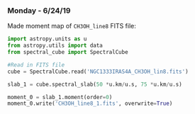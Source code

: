 ### Monday - 6/24/19

Made moment map of `CH3OH_line8` FITS file:

```python
import astropy.units as u
from astropy.utils import data
from spectral_cube import SpectralCube

#Read in FITS file
cube = SpectralCube.read('NGC1333IRAS4A_CH3OH_lin8.fits')

slab_1 = cube.spectral_slab(50 *u.km/u.s, 75 *u.km/u.s)

moment_0 = slab_1.moment(order=0)
moment_0.write('CH3OH_line8_1.fits', overwrite=True)

```
